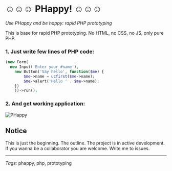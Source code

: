 # &#9786;&#9786;&#9786; PHappy! &#9786;&#9786;&#9786;

*Use PHappy and be happy: rapid PHP prototyping*

This is base for rapid PHP prototyping. No HTML, no CSS, no JS, only pure PHP.

### 1. Just write few lines of PHP code:

```php
(new Form(
  new Input('Enter your #name'),
	new Button('Say hello', function($me) {
		$me->name = ucfirst($me->name);
		$me->alert('Hello ' . $me->name);
	})
	))->run();
```

### 2. And get working application:

![PHappy](https://raw.github.com/ptrofimov/phappy/master/example/picture.png)

## Notice

This is just the beginning. The outline. The project is in active development. 
If you wanna be a collaborator you are welcome. Write me to issues.

--------------------------------------------------------
*Tags:* phappy, php, prototyping
